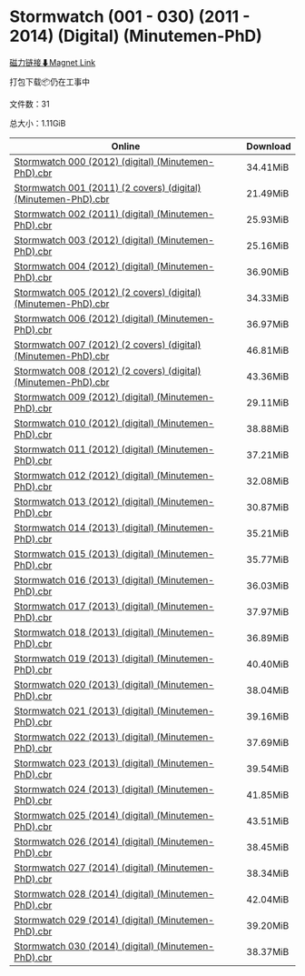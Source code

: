 # Stormwatch (001 - 030) (2011 - 2014) (Digital) (Minutemen-PhD)

[磁力链接⬇Magnet Link](magnet:?xt=urn:btih:b16b47a3f8f2253b658cf0a9aea30b464de9b087&dn=Stormwatch%20%28001%20-%20030%29%20%282011%20-%202014%29%20%28Digital%29%20%28Minutemen-PhD%29)

打包下载📦仍在工事中

文件数：31

总大小：1.11GiB

Online | Download
--- | ---
[Stormwatch 000 (2012) (digital) (Minutemen-PhD).cbr](https://github.com/alicewish/markdown/blob/master/comic/Stormwatch-000-2012-digital-Minutemen-PhD-cbr.md) | 34.41MiB
[Stormwatch 001 (2011) (2 covers) (digital) (Minutemen-PhD).cbr](https://github.com/alicewish/markdown/blob/master/comic/Stormwatch-001-2011-2-covers-digital-Minutemen-PhD-cbr.md) | 21.49MiB
[Stormwatch 002 (2011) (digital) (Minutemen-PhD).cbr](https://github.com/alicewish/markdown/blob/master/comic/Stormwatch-002-2011-digital-Minutemen-PhD-cbr.md) | 25.93MiB
[Stormwatch 003 (2012) (digital) (Minutemen-PhD).cbr](https://github.com/alicewish/markdown/blob/master/comic/Stormwatch-003-2012-digital-Minutemen-PhD-cbr.md) | 25.16MiB
[Stormwatch 004 (2012) (digital) (Minutemen-PhD).cbr](https://github.com/alicewish/markdown/blob/master/comic/Stormwatch-004-2012-digital-Minutemen-PhD-cbr.md) | 36.90MiB
[Stormwatch 005 (2012) (2 covers) (digital) (Minutemen-PhD).cbr](https://github.com/alicewish/markdown/blob/master/comic/Stormwatch-005-2012-2-covers-digital-Minutemen-PhD-cbr.md) | 34.33MiB
[Stormwatch 006 (2012) (digital) (Minutemen-PhD).cbr](https://github.com/alicewish/markdown/blob/master/comic/Stormwatch-006-2012-digital-Minutemen-PhD-cbr.md) | 36.97MiB
[Stormwatch 007 (2012) (2 covers) (digital) (Minutemen-PhD).cbr](https://github.com/alicewish/markdown/blob/master/comic/Stormwatch-007-2012-2-covers-digital-Minutemen-PhD-cbr.md) | 46.81MiB
[Stormwatch 008 (2012) (2 covers) (digital) (Minutemen-PhD).cbr](https://github.com/alicewish/markdown/blob/master/comic/Stormwatch-008-2012-2-covers-digital-Minutemen-PhD-cbr.md) | 43.36MiB
[Stormwatch 009 (2012) (digital) (Minutemen-PhD).cbr](https://github.com/alicewish/markdown/blob/master/comic/Stormwatch-009-2012-digital-Minutemen-PhD-cbr.md) | 29.11MiB
[Stormwatch 010 (2012) (digital) (Minutemen-PhD).cbr](https://github.com/alicewish/markdown/blob/master/comic/Stormwatch-010-2012-digital-Minutemen-PhD-cbr.md) | 38.88MiB
[Stormwatch 011 (2012) (digital) (Minutemen-PhD).cbr](https://github.com/alicewish/markdown/blob/master/comic/Stormwatch-011-2012-digital-Minutemen-PhD-cbr.md) | 37.21MiB
[Stormwatch 012 (2012) (digital) (Minutemen-PhD).cbr](https://github.com/alicewish/markdown/blob/master/comic/Stormwatch-012-2012-digital-Minutemen-PhD-cbr.md) | 32.08MiB
[Stormwatch 013 (2012) (digital) (Minutemen-PhD).cbr](https://github.com/alicewish/markdown/blob/master/comic/Stormwatch-013-2012-digital-Minutemen-PhD-cbr.md) | 30.87MiB
[Stormwatch 014 (2013) (digital) (Minutemen-PhD).cbr](https://github.com/alicewish/markdown/blob/master/comic/Stormwatch-014-2013-digital-Minutemen-PhD-cbr.md) | 35.21MiB
[Stormwatch 015 (2013) (digital) (Minutemen-PhD).cbr](https://github.com/alicewish/markdown/blob/master/comic/Stormwatch-015-2013-digital-Minutemen-PhD-cbr.md) | 35.77MiB
[Stormwatch 016 (2013) (digital) (Minutemen-PhD).cbr](https://github.com/alicewish/markdown/blob/master/comic/Stormwatch-016-2013-digital-Minutemen-PhD-cbr.md) | 36.03MiB
[Stormwatch 017 (2013) (digital) (Minutemen-PhD).cbr](https://github.com/alicewish/markdown/blob/master/comic/Stormwatch-017-2013-digital-Minutemen-PhD-cbr.md) | 37.97MiB
[Stormwatch 018 (2013) (digital) (Minutemen-PhD).cbr](https://github.com/alicewish/markdown/blob/master/comic/Stormwatch-018-2013-digital-Minutemen-PhD-cbr.md) | 36.89MiB
[Stormwatch 019 (2013) (digital) (Minutemen-PhD).cbr](https://github.com/alicewish/markdown/blob/master/comic/Stormwatch-019-2013-digital-Minutemen-PhD-cbr.md) | 40.40MiB
[Stormwatch 020 (2013) (digital) (Minutemen-PhD).cbr](https://github.com/alicewish/markdown/blob/master/comic/Stormwatch-020-2013-digital-Minutemen-PhD-cbr.md) | 38.04MiB
[Stormwatch 021 (2013) (digital) (Minutemen-PhD).cbr](https://github.com/alicewish/markdown/blob/master/comic/Stormwatch-021-2013-digital-Minutemen-PhD-cbr.md) | 39.16MiB
[Stormwatch 022 (2013) (digital) (Minutemen-PhD).cbr](https://github.com/alicewish/markdown/blob/master/comic/Stormwatch-022-2013-digital-Minutemen-PhD-cbr.md) | 37.69MiB
[Stormwatch 023 (2013) (digital) (Minutemen-PhD).cbr](https://github.com/alicewish/markdown/blob/master/comic/Stormwatch-023-2013-digital-Minutemen-PhD-cbr.md) | 39.54MiB
[Stormwatch 024 (2013) (digital) (Minutemen-PhD).cbr](https://github.com/alicewish/markdown/blob/master/comic/Stormwatch-024-2013-digital-Minutemen-PhD-cbr.md) | 41.85MiB
[Stormwatch 025 (2014) (digital) (Minutemen-PhD).cbr](https://github.com/alicewish/markdown/blob/master/comic/Stormwatch-025-2014-digital-Minutemen-PhD-cbr.md) | 43.51MiB
[Stormwatch 026 (2014) (digital) (Minutemen-PhD).cbr](https://github.com/alicewish/markdown/blob/master/comic/Stormwatch-026-2014-digital-Minutemen-PhD-cbr.md) | 38.45MiB
[Stormwatch 027 (2014) (digital) (Minutemen-PhD).cbr](https://github.com/alicewish/markdown/blob/master/comic/Stormwatch-027-2014-digital-Minutemen-PhD-cbr.md) | 38.34MiB
[Stormwatch 028 (2014) (digital) (Minutemen-PhD).cbr](https://github.com/alicewish/markdown/blob/master/comic/Stormwatch-028-2014-digital-Minutemen-PhD-cbr.md) | 42.04MiB
[Stormwatch 029 (2014) (digital) (Minutemen-PhD).cbr](https://github.com/alicewish/markdown/blob/master/comic/Stormwatch-029-2014-digital-Minutemen-PhD-cbr.md) | 39.20MiB
[Stormwatch 030 (2014) (digital) (Minutemen-PhD).cbr](https://github.com/alicewish/markdown/blob/master/comic/Stormwatch-030-2014-digital-Minutemen-PhD-cbr.md) | 38.37MiB